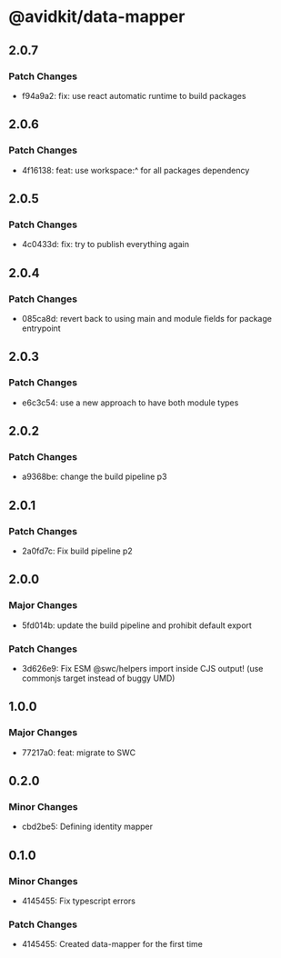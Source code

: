 # @avidkit/data-mapper

## 2.0.7

### Patch Changes

- f94a9a2: fix: use react automatic runtime to build packages

## 2.0.6

### Patch Changes

- 4f16138: feat: use workspace:^ for all packages dependency

## 2.0.5

### Patch Changes

- 4c0433d: fix: try to publish everything again

## 2.0.4

### Patch Changes

- 085ca8d: revert back to using main and module fields for package entrypoint

## 2.0.3

### Patch Changes

- e6c3c54: use a new approach to have both module types

## 2.0.2

### Patch Changes

- a9368be: change the build pipeline p3

## 2.0.1

### Patch Changes

- 2a0fd7c: Fix build pipeline p2

## 2.0.0

### Major Changes

- 5fd014b: update the build pipeline and prohibit default export

### Patch Changes

- 3d626e9: Fix ESM @swc/helpers import inside CJS output! (use commonjs target instead of buggy UMD)

## 1.0.0

### Major Changes

- 77217a0: feat: migrate to SWC

## 0.2.0

### Minor Changes

- cbd2be5: Defining identity mapper

## 0.1.0

### Minor Changes

- 4145455: Fix typescript errors

### Patch Changes

- 4145455: Created data-mapper for the first time

